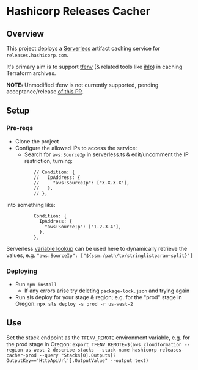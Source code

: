 # Hashicorp Releases Cacher

## Overview

This project deploys a [Serverless](https://serverless.com/cli/) artifact caching service for `releases.hashicorp.com`.

It's primary aim is to support [tfenv](https://github.com/tfutils/tfenv) (& related tools like [ihlp](https://github.com/troyready/ihlp)) in caching Terraform archives.

**NOTE:** Unmodified tfenv is not currently supported, pending acceptance/release [of this PR](https://github.com/tfutils/tfenv/pull/291).

## Setup

### Pre-reqs

* Clone the project
* Configure the allowed IPs to access the service:
    * Search for `aws:SourceIp` in serverless.ts & edit/uncomment the IP restriction, turning:

```
          // Condition: {
          //   IpAddress: {
          //     "aws:SourceIp": ["X.X.X.X"],
          //   },
          // },
```
into something like:
```
          Condition: {
            IpAddress: {
              "aws:SourceIp": ["1.2.3.4"],
            },
          },
```

Serverless [variable lookup](https://serverless.com/framework/docs/providers/aws/guide/variables/) can be used here to dynamically retrieve the values, e.g. `"aws:SourceIp": ["${ssm:/path/to/stringlistparam~split}"]`
 
### Deploying

* Run `npm install`
    * If any errors arise try deleting `package-lock.json` and trying again
* Run sls deploy for your stage & region; e.g. for the "prod" stage in Oregon: `npx sls deploy -s prod -r us-west-2`

## Use

Set the stack endpoint as the `TFENV_REMOTE` environment variable, e.g. for the prod stage in Oregon: `export TFENV_REMOTE=$(aws cloudformation --region us-west-2 describe-stacks --stack-name hashicorp-releases-cacher-prod --query "Stacks[0].Outputs[?OutputKey=='HttpApiUrl'].OutputValue" --output text)`
